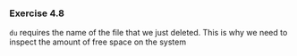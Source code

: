 ### Exercise 4.8

`du` requires the name of the file that we just deleted. This is why we need to inspect the amount of free space on the system
